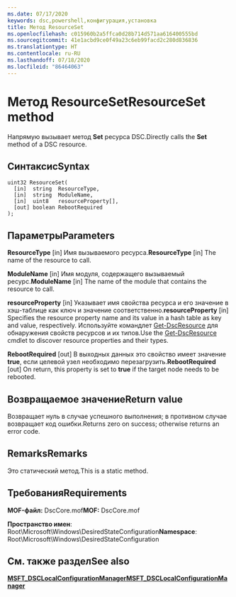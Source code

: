 ```yaml
---
ms.date: 07/17/2020
keywords: dsc,powershell,конфигурация,установка
title: Метод ResourceSet
ms.openlocfilehash: c015960b2a5ffca0d28b714d571aa616400555bd
ms.sourcegitcommit: 41e1acbd9ce0f49a23c6eb99facd2c280d836836
ms.translationtype: HT
ms.contentlocale: ru-RU
ms.lasthandoff: 07/18/2020
ms.locfileid: "86464063"
---
```

# <a name="resourceset-method"></a><span data-ttu-id="5a733-103">Метод ResourceSet</span><span class="sxs-lookup"><span data-stu-id="5a733-103">ResourceSet method</span></span>

<span data-ttu-id="5a733-104">Напрямую вызывает метод **Set** ресурса DSC.</span><span class="sxs-lookup"><span data-stu-id="5a733-104">Directly calls the **Set** method of a DSC resource.</span></span>

## <a name="syntax"></a><span data-ttu-id="5a733-105">Синтаксис</span><span class="sxs-lookup"><span data-stu-id="5a733-105">Syntax</span></span>

```mof
uint32 ResourceSet(
  [in]  string  ResourceType,
  [in]  string  ModuleName,
  [in]  uint8   resourceProperty[],
  [out] boolean RebootRequired
);
```

## <a name="parameters"></a><span data-ttu-id="5a733-106">Параметры</span><span class="sxs-lookup"><span data-stu-id="5a733-106">Parameters</span></span>

<span data-ttu-id="5a733-107">**ResourceType** \[in\] Имя вызываемого ресурса.</span><span class="sxs-lookup"><span data-stu-id="5a733-107">**ResourceType** \[in\] The name of the resource to call.</span></span>

<span data-ttu-id="5a733-108">**ModuleName** \[in\] Имя модуля, содержащего вызываемый ресурс.</span><span class="sxs-lookup"><span data-stu-id="5a733-108">**ModuleName** \[in\] The name of the module that contains the resource to call.</span></span>

<span data-ttu-id="5a733-109">**resourceProperty** \[in\] Указывает имя свойства ресурса и его значение в хэш-таблице как ключ и значение соответственно.</span><span class="sxs-lookup"><span data-stu-id="5a733-109">**resourceProperty** \[in\] Specifies the resource property name and its value in a hash table as key and value, respectively.</span></span> <span data-ttu-id="5a733-110">Используйте командлет [Get-DscResource](/powershell/module/PSDesiredStateConfiguration/Get-DscResource) для обнаружения свойств ресурсов и их типов.</span><span class="sxs-lookup"><span data-stu-id="5a733-110">Use the [Get-DscResource](/powershell/module/PSDesiredStateConfiguration/Get-DscResource) cmdlet to discover resource properties and their types.</span></span>

<span data-ttu-id="5a733-111">**RebootRequired** \[out\] В выходных данных это свойство имеет значение **true**, если целевой узел необходимо перезагрузить.</span><span class="sxs-lookup"><span data-stu-id="5a733-111">**RebootRequired** \[out\] On return, this property is set to **true** if the target node needs to be rebooted.</span></span>

## <a name="return-value"></a><span data-ttu-id="5a733-112">Возвращаемое значение</span><span class="sxs-lookup"><span data-stu-id="5a733-112">Return value</span></span>

<span data-ttu-id="5a733-113">Возвращает нуль в случае успешного выполнения; в противном случае возвращает код ошибки.</span><span class="sxs-lookup"><span data-stu-id="5a733-113">Returns zero on success; otherwise returns an error code.</span></span>

## <a name="remarks"></a><span data-ttu-id="5a733-114">Remarks</span><span class="sxs-lookup"><span data-stu-id="5a733-114">Remarks</span></span>

<span data-ttu-id="5a733-115">Это статический метод.</span><span class="sxs-lookup"><span data-stu-id="5a733-115">This is a static method.</span></span>

## <a name="requirements"></a><span data-ttu-id="5a733-116">Требования</span><span class="sxs-lookup"><span data-stu-id="5a733-116">Requirements</span></span>

<span data-ttu-id="5a733-117">**MOF-файл:** DscCore.mof</span><span class="sxs-lookup"><span data-stu-id="5a733-117">**MOF:** DscCore.mof</span></span>

<span data-ttu-id="5a733-118">**Пространство имен**: Root\Microsoft\Windows\DesiredStateConfiguration</span><span class="sxs-lookup"><span data-stu-id="5a733-118">**Namespace**: Root\Microsoft\Windows\DesiredStateConfiguration</span></span>

## <a name="see-also"></a><span data-ttu-id="5a733-119">См. также раздел</span><span class="sxs-lookup"><span data-stu-id="5a733-119">See also</span></span>

[<span data-ttu-id="5a733-120">**MSFT_DSCLocalConfigurationManager**</span><span class="sxs-lookup"><span data-stu-id="5a733-120">**MSFT_DSCLocalConfigurationManager**</span></span>](msft-dsclocalconfigurationmanager.md)
